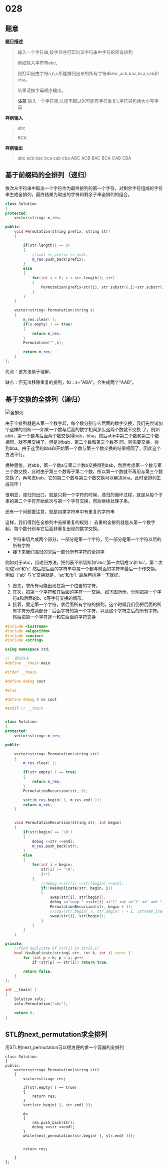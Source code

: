 # 028

## 题意

**题目描述**

> 输入一个字符串,按字典序打印出该字符串中字符的所有排列
>
> 例如输入字符串abc,
>
> 则打印出由字符a,b,c所能排列出来的所有字符串abc,acb,bac,bca,cab和cba。
>
> 结果请按字母顺序输出。
>
> **注意** 输入一个字符串,长度不超过9\(可能有字符重复\),字符只包括大小写字母

**样例输入**

> abc
>
> BCA

**样例输出**

> abc acb bac bca cab cba ABC ACB BAC BCA CAB CBA

## 基于前缀码的全排列（递归）

依次从字符串中取出一个字符作为最终排列的第一个字符，对剩余字符组成的字符串生成全排列，最终结果为取出的字符和剩余子串全排列的组合。

```cpp
class Solution
{
protected:
    vector<string> m_res;

public:
    void Permutation(string prefix, string str)
    {

        if(str.length() == 0)
        {
            //cout << prefix << endl;
            m_res.push_back(prefix);
        }
        else
        {
            for(int i = 0; i < str.length(); i++)
            {
                Permutation(prefix+str[i], str.substr(0,i)+str.substr(i+1,str.length()));
            }
        }
    }

    vector<string> Permutation(string s)
    {
        m_res.clear( );
        if(s.empty( ) == true)
        {
            return m_res;
        }
        Permutation("",s);

        return m_res;
    }
};
```

优点：该方法易于理解，

缺点：但无法移除重复的排列，如：s="ABA"，会生成两个“AAB”。

## 基于交换的全排列（递归）

![&#x5168;&#x6392;&#x5217;](.gitbook/assets/abc.jpg)

由于全排列就是从第一个数字起，每个数分别与它后面的数字交换，我们先尝试加个这样的判断——如果一个数与后面的数字相同那么这两个数就不交换 了。例如abb，第一个数与后面两个数交换得bab，bba。然后abb中第二个数和第三个数相同，就不用交换了。但是对bab，第二个数和第三个数不 同，则需要交换，得到bba。由于这里的bba和开始第一个数与第三个数交换的结果相同了，因此这个方法不行。

换种思维，对abb，第一个数a与第二个数b交换得到bab，然后考虑第一个数与第三个数交换，此时由于第三个数等于第二个数，所以第一个数就不再用与第三个数交换了。再考虑bab，它的第二个数与第三个数交换可以解决bba。此时全排列生成完毕！

很明显，递归的出口，就是只剩一个字符的时候，递归的循环过程，就是从每个子串的第二个字符开始依次与第一个字符交换，然后继续处理子串。

还有一个问题要注意，就是如果字符串中有重复的字符串

这样，我们得到在全排列中去掉重复的规则： 去重的全排列就是从第一个数字起，每个数分别与它后面非重复出现的数字交换。

* 字符串切片成两个部分，一部分是第一个字符，另一部分是第一个字符以后的所有字符
* 接下来我们递归的求后一部分所有字符的全排序

例如对于abc，用递归方法，把列表不断切断如‘abc’,第一次切成‘a’和‘bc’，第二次切成‘ab’和‘c’. 然后把后面的字符串中每一个都与前面的字符串最后一个作交换。 例如（'ab' 与‘c’交换就是，‘ac’和‘b’）最后再排序一下就好。

1. 首先，求所有可能出现在第一个位置的字符，
2. 其次，把第一个字符和其后面的字符一一交换。如下图所示，分别把第一个字符a和后面的b、c等字符交换的情形。
3. 接着，固定第一个字符，求后面所有字符的排列。这个时候我们仍把后面的所有字符分成两部分：后面字符的第一个字符，以及这个字符之后的所有字符。然后把第一个字符逐一和它后面的字符交换

```cpp
#include <iostream>
#include <algorithm>
#include <vector>
#include <string>

using namespace std;

//  调试开关
#define __tmain main

#ifdef __tmain

#define debug cout

#else

#define debug 0 && cout

#endif // __tmain


class Solution
{
protected:
    vector<string> m_res;

public:

    vector<string> Permutation(string str)
    {
        m_res.clear( );

        if(str.empty( ) == true)
        {
            return m_res;
        }
        PermutationRecursion(str, 0);

        sort(m_res.begin( ), m_res.end( ));
        return m_res;
    }


    void PermutationRecursion(string str, int begin)
    {
        if(str[begin] == '\0')
        {
            debug <<str <<endl;
            m_res.push_back(str);
        }
        else
        {
            for(int i = begin;
                str[i] != '\0';
                i++)
            {
                //debug <<str[i] <<str[begin] <<endl;
                if(!HasDuplicate(str, begin, i))
                {
                    swap(str[i], str[begin]);
                    debug <<"swap " <<str[i] <<"(" <<i <<")" <<" and " <<str[begin] <<"(" <<begin <<")" <<endl;
                    PermutationRecursion(str, begin + 1);
                    //copy(str.begin( ), str.degin( ) + i, ostream_iterator<char>(cout," "));
                    swap(str[i], str[begin]);
                }
            }
        }
    }

private:
    //find duplicate of str[i] in str[k,i)
    bool HasDuplicate(string& str, int k, int i) const {
        for (int p = k; p < i; p++)
            if (str[p] == str[i]) return true;

        return false;
    }
};

int __tmain( )
{
    Solution solu;
    solu.Permutation("abc");

    return 0;
}
```

## STL的next\_permutation求全排列

用STL的next\_permutation可以很方便的求一个容器的全排列

```text
class Solution
{
public:
    vector<string> Permutation(string str)
    {
        vector<string> res;

        if(str.empty( ) == true)
        {
            return res;
        }
        sort(str.begin( ), str.end( ));

        do
        {
            res.push_back(str);
            debug <<str <<endl;
        }
        while(next_permutation(str.begin( ), str.end( )));


        return res;

    }
};
```

